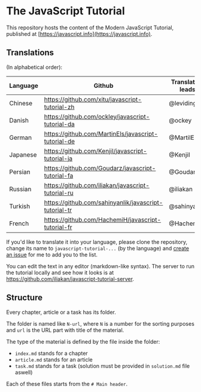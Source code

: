 # The JavaScript Tutorial

This repository hosts the content of the Modern JavaScript Tutorial, published at [https://javascript.info](https://javascript.info).

## Translations

(In alphabetical order):

| Language | Github | Translation leads | Translated (%) | Published |
|----------|--------|-------------------|-----------------|-----------|
| Chinese | https://github.com/xitu/javascript-tutorial-zh | @leviding | ![](http://translate-hook.javascript.info/stats/zh.svg) | - |
| Danish | https://github.com/ockley/javascript-tutorial-da | @ockey | ![](http://translate-hook.javascript.info/stats/da.svg) | - |
| German | https://github.com/MartinEls/javascript-tutorial-de | @MartilEls | ![](http://translate-hook.javascript.info/stats/de.svg) | - |
| Japanese | https://github.com/KenjiI/javascript-tutorial-ja | @KenjiI | ![](http://translate-hook.javascript.info/stats/ja.svg) | - |
| Persian | https://github.com/Goudarz/javascript-tutorial-fa | @Goudarz | ![](http://translate-hook.javascript.info/stats/fa.svg) | - |
| Russian | https://github.com/iliakan/javascript-tutorial-ru | @iliakan |  | https://learn.javascript.ru |
| Turkish | https://github.com/sahinyanlik/javascript-tutorial-tr | @sahinyanlik | ![](http://translate-hook.javascript.info/stats/tr.svg) | - |
| French | https://github.com/HachemiH/javascript-tutorial-fr | @HachemiH | ![](http://translate-hook.javascript.info/stats/fr.svg) | - |

If you'd like to translate it into your language, please clone the repository, change its name to `javascript-tutorial-...` (by the language) and [create an issue](https://github.com/iliakan/javascript-tutoria-en/issues/new) for me to add you to the list.

You can edit the text in any editor (markdown-like syntax). The server to run the tutorial locally and see how it looks is at <https://github.com/iliakan/javascript-tutorial-server>.  

## Structure

Every chapter, article or a task has its folder.

The folder is named like `N-url`, where `N` is a number for the sorting purposes and `url` is the URL part with title of the material.

The type of the material is defined by the file inside the folder:

  - `index.md` stands for a chapter
  - `article.md` stands for an article
  - `task.md` stands for a task (solution must be provided in `solution.md` file aswell)

Each of these files starts from the `# Main header`.
